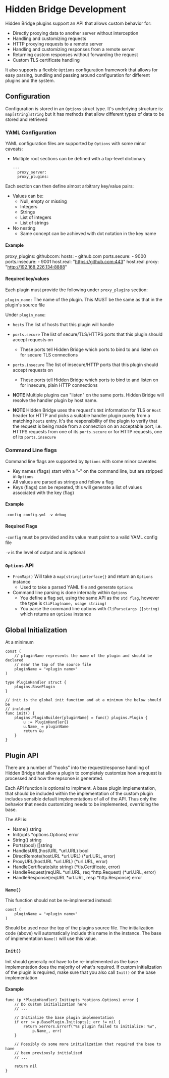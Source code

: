 # Hidden Bridge Development
Hidden Bridge plugins support an API that allows custom behavior for:
* Directly proxying data to another server without interception
* Handling and customizing requests
* HTTP proxying requests to a remote server 
* Handling and customizing responses from a remote server
* Returning custom responses without forwarding the request
* Custom TLS certificate handling  

It also supports a flexible ```Options``` configuration framework that allows for easy parsing, bundling and passing around configuration for different plugins and the system.

## Configuration
Configuration is stored in an ```Options``` struct type. It's underlying structure is: ```map[string]string``` but it has methods that allow different types of data to be stored and retrieved

### YAML Configuration
YAML configuration files are supported by ```Options``` with some minor caveats:
* Multiple root sections can be defined with a top-level dictionary
  ```
  ---
    proxy_server:
    proxy_plugins:
  ```

Each section can then define almost arbitrary key/value pairs:
* Values can be:
    * Null, empty or missing
    * Integers
    * Strings
    * List of integers
    * List of strings
* No nesting
    * Same concept can be achieved with dot notation in the key name

#### Example
proxy_plugins:
  githubcom:
    hosts:
      - github.com
    ports.secure:
      - 9000
    ports.insecure:
      - 9001
    host.real: "https://github.com:443"
    host.real.proxy: "http://192.168.226.134:8888"

#### Required key/values
Each plugin must provide the following under ```proxy_plugins``` section:

```plugin_name:``` The name of the plugin. This MUST be the same as that in the plugin's source file

Under ```plugin_name```:
* ```hosts``` The list of hosts that this plugin will handle
* ```ports.secure``` The list of secure/TLS/HTTPS ports that this plugin should accept requests on
    * These ports tell Hidden Bridge which ports to bind to and listen on for secure TLS connections
* ```ports.insecure``` The list of insecure/HTTP ports that this plugin should accept requests on
    * These ports tell Hidden Bridge which ports to bind to and listen on for insecure, plain HTTP connections

* **NOTE** Multiple plugins can "listen" on the same ports. Hidden Bridge will resolve the handler plugin by host name.

* **NOTE** Hidden Bridge uses the request's ```SNI``` information for TLS or ```Host``` header for HTTP and picks a suitable handler plugin purely from a matching ```hosts``` entry. It's the responsibility of the plugin to verify that the request is being made from a connection on an acceptable port, i.e. HTTPS requests from one of its ```ports.secure``` or for HTTP requests, one of its  ```ports.insecure```

### Command Line flags
Command line flags are supported by ```Options``` with some minor caveates
* Key names (flags) start with a "-" on the command line, but are stripped in ```Options```
* All values are parsed as strings and follow a flag 
* Keys (flags) can be repeated, this will generate a list of values associated with the key (flag)

#### Example
```
-config config.yml -v debug
```

#### Required Flags
```-config``` must be provided and its value must point to a valid YAML config file

```-v``` is the level of output and is aptional


### ```Options``` API
* ```FromMap()``` Will take a ```map[string]interface{}``` and return an ```Options``` instance
  * Used to take a parsed YAML file and generate ```Options```
* Command line parsing is done internally within ```Options```
    * You define a flag set, using the same API as the ```std flag```, however the type is ```CliFlag(name, usage striing)```
    * You parse the command line options with ```CliParse(args []string)``` which returns an ```Options``` instance


## Global Initialization
At a minimum 
```
const (
	// pluginName represents the name of the plugin and should be declared
    // near the top of the source file
    pluginName = "<plugin name>"
)

type PluginHandler struct {
	plugins.BasePlugin
}

// init is the global init function and at a minimum the below should be 
// incldued
func init() {
	plugins.PluginBuilder[pluginName] = func() plugins.Plugin {
		u := PluginHandler{}
		u.Name_ = pluginName
		return &u
	}
}
```

## Plugin API
There are a number of "hooks" into the request/response handling of Hidden Bridge that allow a plugin to completely customize how a request is processed and how the repsonse is generated.

Each API function is optional to implment. A base plugin implementation, that should be included within the implementation of the custom plugin includes sensible default implementations of all of the API. Thus only the behavior that needs customizing needs to be implemented, overriding the base.

The API is:
* Name() string
* Init(opts *options.Options) error
* String() string
* Ports(bool) []string
* HandlesURL(hostURL *url.URL) bool
* DirectRemote(hostURL *url.URL) (*url.URL, error)
* ProxyURL(hostURL *url.URL) (*url.URL, error)
* HandleCertificate(site string) (*tls.Certificate, error)
* HandleRequest(reqURL *url.URL, req *http.Request) (*url.URL, error)
* HandleResponse(reqURL *url.URL, resp *http.Response) error

### ```Name()```
This function should not be re-implmented instead:
```
const (
	pluginName = "<plugin name>"
)
```
Should be used near the top of the plugins source file. The initialization code (above) will automatically include this name in the instance. The base of implementation ```Name()``` will use this value.

### ```Init()```
Init should generally not have to be re-implemented as the base implementation does the majority of what's required. If custom initialization of the plugin is required, make sure that you also call ```Init()``` on the base implementation

#### Example
```
func (p *PluginHandler) Init(opts *options.Options) error {
    // Do custom initialization here
    // ...

    // Initialize the base plugin implementation
	if err := p.BasePlugin.Init(opts); err != nil {
		return xerrors.Errorf("%s plugin failed to initialize: %w", 
            p.Name_, err)
	}

    // Possibly do some more initialization that required the base to have
    // been previously initialized
    // ...

	return nil
}
```


